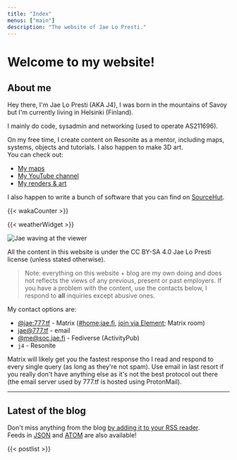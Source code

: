 ```yaml
---
title: "Index"
menus: ["main"]
description: "The website of Jae Lo Presti."
---
```


# Welcome to my website!

## About me

Hey there, I'm Jae Lo Presti (AKA J4), I was born in the mountains of Savoy but I'm currently living in Helsinki (Finland).  

I mainly do code, sysadmin and networking (used to operate AS211696).

On my free time, I create content on Resonite as a mentor, including maps, systems, objects and tutorials. I also happen to make 3D art.  
You can check out:
- [My maps](/pages/maps)
- [My YouTube channel](https://www.youtube.com/@j4l/)
- [My renders & art](/pages/renders)

I also happen to write a bunch of software that you can find on [SourceHut](/redir/srht).

{{< wakaCounter >}}

{{< weatherWidget >}}

<img src="https://bm.777.tf/web/wave.webp" alt="Jae waving at the viewer" class="rightgif">

All the content in this website is under the CC BY-SA 4.0 Jae Lo Presti license (unless stated otherwise).

> Note: everything on this website + blog are my own doing and does not reflects the views of any previous, present or past employers. If you have a problem with the content, use the contacts below, I respond to **all** inquiries except abusive ones.

My contact options are:

 - <a href="matrix:u/jae:777.tf" rel="me">@jae:777.tf</a> - Matrix ([#home:jae.fi](/redir/matrix/RrYMsLnLJiFQnQtnJf/jae.fi), [join via Element](/redir/matrix/home/jae.fi/element/true); Matrix room) 
 - <a href="mailto:jae@777.tf" rel="me">jae@777.tf</a> - email
 - <a href="https://soc.jae.fi/@me" rel="me">@me@soc.jae.fi</a> - Fediverse (ActivityPub)
 - `j4` - Resonite

Matrix will likely get you the fastest response tho I read and respond to every single query (as long as they're not spam). Use email in last resort if you really don't have anything else as it's not the best protocol out there (the email server used by <span class="il">777.tf</span> is hosted using ProtonMail).

---

## Latest of the blog

Don't miss anything from the blog [by adding it to your RSS reader](/blog/index.xml).  
Feeds in [JSON](/blog/index.json) and [ATOM](/blog/index.atom) are also available!

{{< postlist >}}

